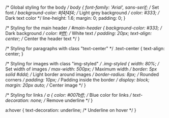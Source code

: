 /* Global styling for the body */
body {
    font-family: 'Arial', sans-serif; /* Set font */
    background-color: #f4f4f4; /* Light grey background */
    color: #333; /* Dark text color */
    line-height: 1.6;
    margin: 0;
    padding: 0;
}

/* Styling for the main header */
#main-header {
    background-color: #333; /* Dark background */
    color: #fff; /* White text */
    padding: 20px;
    text-align: center; /* Center the header text */
}

/* Styling for paragraphs with class "text-center" */
.text-center {
    text-align: center;
}

/* Styling for images with class "img-styled" */
.img-styled {
    width: 80%; /* Set width of images */
    max-width: 500px; /* Maximum width */
    border: 5px solid #ddd; /* Light border around images */
    border-radius: 8px; /* Rounded corners */
    padding: 10px; /* Padding inside the border */
    display: block;
    margin: 20px auto; /* Center image */
}

/* Styling for links */
a {
    color: #007bff; /* Blue color for links */
    text-decoration: none; /* Remove underline */
}

a:hover {
    text-decoration: underline; /* Underline on hover */
}
